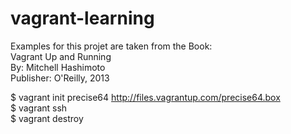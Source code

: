 # vagrant-learning

Examples for this projet are taken from the Book:  
Vagrant Up and Running  
By: Mitchell Hashimoto  
Publisher: O'Reilly, 2013


$ vagrant init precise64 http://files.vagrantup.com/precise64.box  
$ vagrant ssh  
$ vagrant destroy  
